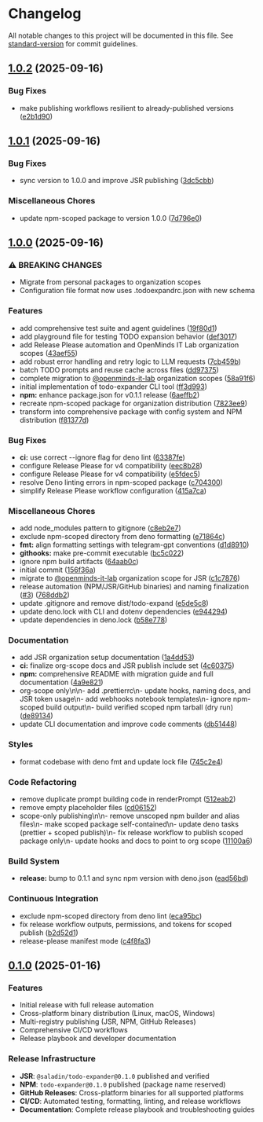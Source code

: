 # Changelog

All notable changes to this project will be documented in this file. See [standard-version](https://github.com/conventional-changelog/standard-version) for commit guidelines.

## [1.0.2](https://github.com/OpenMindS-IT-Lab/todo-expander/compare/1.0.1...1.0.2) (2025-09-16)

### Bug Fixes

- make publishing workflows resilient to already-published versions ([e2b1d90](https://github.com/OpenMindS-IT-Lab/todo-expander/commit/e2b1d900f90f5783a5c54bc2a91e4a32dda4e99d))

## [1.0.1](https://github.com/OpenMindS-IT-Lab/todo-expander/compare/1.0.0...1.0.1) (2025-09-16)

### Bug Fixes

- sync version to 1.0.0 and improve JSR publishing ([3dc5cbb](https://github.com/OpenMindS-IT-Lab/todo-expander/commit/3dc5cbb40e75c173c7045acabb148e698ff4c258))

### Miscellaneous Chores

- update npm-scoped package to version 1.0.0 ([7d796e0](https://github.com/OpenMindS-IT-Lab/todo-expander/commit/7d796e00ec43453acfbb5f38d64c3ce371e0d1ec))

## [1.0.0](https://github.com/OpenMindS-IT-Lab/todo-expander/compare/0.1.1...1.0.0) (2025-09-16)

### ⚠ BREAKING CHANGES

- Migrate from personal packages to organization scopes
- Configuration file format now uses .todoexpandrc.json with new schema

### Features

- add comprehensive test suite and agent guidelines ([19f80d1](https://github.com/OpenMindS-IT-Lab/todo-expander/commit/19f80d1c49d13a326f93a04106d99eaf2d23d998))
- add playground file for testing TODO expansion behavior ([def3017](https://github.com/OpenMindS-IT-Lab/todo-expander/commit/def301715ff403092292c86773207853ea24f8b7))
- add Release Please automation and OpenMinds IT Lab organization scopes ([43aef55](https://github.com/OpenMindS-IT-Lab/todo-expander/commit/43aef55815c89eb26a4e38c7910cb128810ad8e7))
- add robust error handling and retry logic to LLM requests ([7cb459b](https://github.com/OpenMindS-IT-Lab/todo-expander/commit/7cb459bb66ca69da5fde60a86a1db3d61e8fff71))
- batch TODO prompts and reuse cache across files ([dd97375](https://github.com/OpenMindS-IT-Lab/todo-expander/commit/dd97375a67a73c03ace069f335cf557ea402a1d8))
- complete migration to [@openminds-it-lab](https://github.com/openminds-it-lab) organization scopes ([58a91f6](https://github.com/OpenMindS-IT-Lab/todo-expander/commit/58a91f6cfc7481fdbb2fd5a8dea833fd4ab614c1))
- initial implementation of todo-expander CLI tool ([ff3d993](https://github.com/OpenMindS-IT-Lab/todo-expander/commit/ff3d99377072a979f57bb8ed365e5cc10a17ab05))
- **npm:** enhance package.json for v0.1.1 release ([6aeffb2](https://github.com/OpenMindS-IT-Lab/todo-expander/commit/6aeffb27da4b907b6f484c1a15efd359541a28da))
- recreate npm-scoped package for organization distribution ([7823ee9](https://github.com/OpenMindS-IT-Lab/todo-expander/commit/7823ee9a1f8d21beb7cc2a8c792ba5dbd4406355))
- transform into comprehensive package with config system and NPM distribution ([f81377d](https://github.com/OpenMindS-IT-Lab/todo-expander/commit/f81377d20f7d130287de72b6ddfe3f011c90070d))

### Bug Fixes

- **ci:** use correct --ignore flag for deno lint ([63387fe](https://github.com/OpenMindS-IT-Lab/todo-expander/commit/63387fe149f165787c9401e46802120ddfa29c7d))
- configure Release Please for v4 compatibility ([eec8b28](https://github.com/OpenMindS-IT-Lab/todo-expander/commit/eec8b288f9d42d5f28229cea82d7562cb8288d14))
- configure Release Please for v4 compatibility ([e5fdec5](https://github.com/OpenMindS-IT-Lab/todo-expander/commit/e5fdec59cc7a4470a59b47948f5c8e571c9315e9))
- resolve Deno linting errors in npm-scoped package ([c704300](https://github.com/OpenMindS-IT-Lab/todo-expander/commit/c704300dec78d0020030d117ffd25bbf6452571e))
- simplify Release Please workflow configuration ([415a7ca](https://github.com/OpenMindS-IT-Lab/todo-expander/commit/415a7ca7d0ab13811cb5dc2d59131f335e97b335))

### Miscellaneous Chores

- add node_modules pattern to gitignore ([c8eb2e7](https://github.com/OpenMindS-IT-Lab/todo-expander/commit/c8eb2e70aafbbf09e5d50197807ec3b1955e3ab5))
- exclude npm-scoped directory from deno formatting ([e71864c](https://github.com/OpenMindS-IT-Lab/todo-expander/commit/e71864c1397c5c0a386d7956fb4b51029eb2d646))
- **fmt:** align formatting settings with telegram-gpt conventions ([d1d8910](https://github.com/OpenMindS-IT-Lab/todo-expander/commit/d1d89102f18a8c17683586dc7dcd9b1c1251264d))
- **githooks:** make pre-commit executable ([bc5c022](https://github.com/OpenMindS-IT-Lab/todo-expander/commit/bc5c022db04cbdf43abc62dd0f2eaa42eb03d898))
- ignore npm build artifacts ([64aab0c](https://github.com/OpenMindS-IT-Lab/todo-expander/commit/64aab0cb501143a6873658dcfbaa3d32f002ac19))
- initial commit ([156f36a](https://github.com/OpenMindS-IT-Lab/todo-expander/commit/156f36a52df0eeb0b7a7d86c5d4157acca4234ff))
- migrate to [@openminds-it-lab](https://github.com/openminds-it-lab) organization scope for JSR ([c1c7876](https://github.com/OpenMindS-IT-Lab/todo-expander/commit/c1c787607334ce2b8a76446083dcf178168dcc48))
- release automation (NPM/JSR/GitHub binaries) and naming finalization ([#3](https://github.com/OpenMindS-IT-Lab/todo-expander/issues/3)) ([768ddb2](https://github.com/OpenMindS-IT-Lab/todo-expander/commit/768ddb2f88782de7dc4849f2a6ffcf60ff1fc294))
- update .gitignore and remove dist/todo-expand ([e5de5c8](https://github.com/OpenMindS-IT-Lab/todo-expander/commit/e5de5c8ca42bbaf293f28a7d92b0539ebdf8e7d5))
- update deno.lock with CLI and dotenv dependencies ([e944294](https://github.com/OpenMindS-IT-Lab/todo-expander/commit/e944294c09403602f00eb07bba8ddb258c676a93))
- update dependencies in deno.lock ([b58e778](https://github.com/OpenMindS-IT-Lab/todo-expander/commit/b58e778c2957b8984daf1fcf2e398d5fc8642c15))

### Documentation

- add JSR organization setup documentation ([1a4dd53](https://github.com/OpenMindS-IT-Lab/todo-expander/commit/1a4dd5395e4015d385ac4b0c3cc511607f2678c4))
- **ci:** finalize org-scope docs and JSR publish include set ([4c60375](https://github.com/OpenMindS-IT-Lab/todo-expander/commit/4c60375fcfb3c22115344850621d83cdc3472894))
- **npm:** comprehensive README with migration guide and full documentation ([4a9e821](https://github.com/OpenMindS-IT-Lab/todo-expander/commit/4a9e821762c79131368cc1466b2a8285414934df))
- org-scope only\n\n- add .prettierrc\n- update hooks, naming docs, and JSR token usage\n- add webhooks notebook templates\n- ignore npm-scoped build output\n- build verified scoped npm tarball (dry run) ([de89134](https://github.com/OpenMindS-IT-Lab/todo-expander/commit/de89134bd2cffe6ad663b0631ba94db125f290e5))
- update CLI documentation and improve code comments ([db51448](https://github.com/OpenMindS-IT-Lab/todo-expander/commit/db514486ba551a459066d8ab580fd980d6f68a60))

### Styles

- format codebase with deno fmt and update lock file ([745c2e4](https://github.com/OpenMindS-IT-Lab/todo-expander/commit/745c2e489b9b51107493f78acb8d31fbd2daef2a))

### Code Refactoring

- remove duplicate prompt building code in renderPrompt ([512eab2](https://github.com/OpenMindS-IT-Lab/todo-expander/commit/512eab2bded2b9002dd6de71319eeaa31b1c4cc3))
- remove empty placeholder files ([cd06152](https://github.com/OpenMindS-IT-Lab/todo-expander/commit/cd06152015968ee23fc1957bd668a11a066d6850))
- scope-only publishing\n\n- remove unscoped npm builder and alias files\n- make scoped package self-contained\n- update deno tasks (prettier + scoped publish)\n- fix release workflow to publish scoped package only\n- update hooks and docs to point to org scope ([11100a6](https://github.com/OpenMindS-IT-Lab/todo-expander/commit/11100a694717a7f61659aba80ba610b4e2840430))

### Build System

- **release:** bump to 0.1.1 and sync npm version with deno.json ([ead56bd](https://github.com/OpenMindS-IT-Lab/todo-expander/commit/ead56bd77918cff48fd83f192667cd1329494054))

### Continuous Integration

- exclude npm-scoped directory from deno lint ([eca95bc](https://github.com/OpenMindS-IT-Lab/todo-expander/commit/eca95bc88cfac30a8eabade0ea610b01a98298b1))
- fix release workflow outputs, permissions, and tokens for scoped publish ([b2d52d1](https://github.com/OpenMindS-IT-Lab/todo-expander/commit/b2d52d13bfcc5348ae410eae08d86a58c6595f4d))
- release-please manifest mode ([c4f8fa3](https://github.com/OpenMindS-IT-Lab/todo-expander/commit/c4f8fa3dda943d12ee2d41135b6de632435faae2))

## [0.1.0](https://github.com/OpenMindS-IT-Lab/todo-expander/releases/tag/v0.1.0) (2025-01-16)

### Features

- Initial release with full release automation
- Cross-platform binary distribution (Linux, macOS, Windows)
- Multi-registry publishing (JSR, NPM, GitHub Releases)
- Comprehensive CI/CD workflows
- Release playbook and developer documentation

### Release Infrastructure

- **JSR**: `@saladin/todo-expander@0.1.0` published and verified
- **NPM**: `todo-expander@0.1.0` published (package name reserved)
- **GitHub Releases**: Cross-platform binaries for all supported platforms
- **CI/CD**: Automated testing, formatting, linting, and release workflows
- **Documentation**: Complete release playbook and troubleshooting guides
